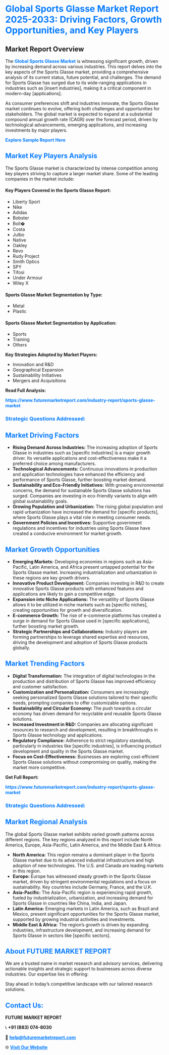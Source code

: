 <h1 style="color: #007BFF;">Global Sports Glasse Market Report 2025-2033: Driving Factors, Growth Opportunities, and Key Players</h1>

<section id="overview">
<h2>Market Report Overview</h2>
<p>The <a href="https://www.futuremarketreport.com/industry-report/sports-glasse-market" style="color: #007BFF; text-decoration: none;"><strong>Global Sports Glasse Market</strong></a> is witnessing significant growth, driven by increasing demand across various industries. This report delves into the key aspects of the Sports Glasse market, providing a comprehensive analysis of its current status, future potential, and challenges. The demand for Sports Glasse has surged due to its wide-ranging applications in industries such as [insert industries], making it a critical component in modern-day [applications].</p>
<p>As consumer preferences shift and industries innovate, the Sports Glasse market continues to evolve, offering both challenges and opportunities for stakeholders. The global market is expected to expand at a substantial compound annual growth rate (CAGR) over the forecast period, driven by technological advancements, emerging applications, and increasing investments by major players.</p>
</section>

<section id="overview">
<p><a href="https://www.futuremarketreport.com/request-sample/reportId=53001" style="color: #007BFF; text-decoration: none;"><strong>Explore Sample Report Here</strong></a></p>
</section>

<section id="key-players">
<h2 style="color: #007BFF;">Market Key Players Analysis</h2>
<p>The Sports Glasse market is characterized by intense competition among key players striving to capture a larger market share. Some of the leading companies in the market include:</p>
<h4>Key Players Covered in the Sports Glasse Report:</h4>
<ul><li>Liberty Sport</li><li>Nike</li><li>Adidas</li><li>Bobster</li><li>Boll�</li><li>Costa</li><li>Julbo</li><li>Native</li><li>Oakley</li><li>Revo</li><li>Rudy Project</li><li>Smith Optics</li><li>SPY</li><li>Tifosi</li><li>Under Armour</li><li>Wiley X</li></ul>
<h4>Sports Glasse Market Segmentation by Type:</h4>
<ul><li>Metal</li><li>Plastic</li></ul>

<h4>Sports Glasse Market Segmentation by Application:</h4>
<ul><li>Sports</li><li>Training</li><li>Others</li></ul>
<p><strong>Key Strategies Adopted by Market Players:</strong></p>
<ul>
<li>Innovation and R&D</li>
<li>Geographical Expansion</li>
<li>Sustainability Initiatives</li>
<li>Mergers and Acquisitions</li>
</ul>
</section>

<section>
<p><strong>Read Full Analysis: </strong></p><a href="https://www.futuremarketreport.com/industry-report/sports-glasse-market" style="color: #007BFF; text-decoration: none;"><strong>https://www.futuremarketreport.com/industry-report/sports-glasse-market</strong></a>
<h3 style="color: #007BFF;">Strategic Questions Addressed:</h3>
</section>

<section id="driving-factors">
<h2 style="color: #007BFF;">Market Driving Factors</h2>
<ul>
<li><strong>Rising Demand Across Industries:</strong> The increasing adoption of Sports Glasse in industries such as [specific industries] is a major growth driver. Its versatile applications and cost-effectiveness make it a preferred choice among manufacturers.</li>
<li><strong>Technological Advancements:</strong> Continuous innovations in production and application technologies have enhanced the efficiency and performance of Sports Glasse, further boosting market demand.</li>
<li><strong>Sustainability and Eco-Friendly Initiatives:</strong> With growing environmental concerns, the demand for sustainable Sports Glasse solutions has surged. Companies are investing in eco-friendly variants to align with global sustainability goals.</li>
<li><strong>Growing Population and Urbanization:</strong> The rising global population and rapid urbanization have increased the demand for [specific products], where Sports Glasse plays a vital role in meeting consumer needs.</li>
<li><strong>Government Policies and Incentives:</strong> Supportive government regulations and incentives for industries using Sports Glasse have created a conducive environment for market growth.</li>
</ul>
</section>

<section id="growth-opportunities">
<h2 style="color: #007BFF;">Market Growth Opportunities</h2>
<ul>
<li><strong>Emerging Markets:</strong> Developing economies in regions such as Asia-Pacific, Latin America, and Africa present untapped potential for the Sports Glasse market. Increasing industrialization and urbanization in these regions are key growth drivers.</li>
<li><strong>Innovative Product Development:</strong> Companies investing in R&D to create innovative Sports Glasse products with enhanced features and applications are likely to gain a competitive edge.</li>
<li><strong>Expansion into Niche Applications:</strong> The versatility of Sports Glasse allows it to be utilized in niche markets such as [specific niches], creating opportunities for growth and diversification.</li>
<li><strong>E-commerce Growth:</strong> The rise of e-commerce platforms has created a surge in demand for Sports Glasse used in [specific applications], further boosting market growth.</li>
<li><strong>Strategic Partnerships and Collaborations:</strong> Industry players are forming partnerships to leverage shared expertise and resources, driving the development and adoption of Sports Glasse products globally.</li>
</ul>
</section>

<section id="trending-factors">
<h2 style="color: #007BFF;">Market Trending Factors</h2>
<ul>
<li><strong>Digital Transformation:</strong> The integration of digital technologies in the production and distribution of Sports Glasse has improved efficiency and customer satisfaction.</li>
<li><strong>Customization and Personalization:</strong> Consumers are increasingly seeking personalized Sports Glasse solutions tailored to their specific needs, prompting companies to offer customizable options.</li>
<li><strong>Sustainability and Circular Economy:</strong> The push towards a circular economy has driven demand for recyclable and reusable Sports Glasse solutions.</li>
<li><strong>Increased Investment in R&D:</strong> Companies are allocating significant resources to research and development, resulting in breakthroughs in Sports Glasse technology and applications.</li>
<li><strong>Regulatory Compliance:</strong> Adherence to strict regulatory standards, particularly in industries like [specific industries], is influencing product development and quality in the Sports Glasse market.</li>
<li><strong>Focus on Cost-Effectiveness:</strong> Businesses are exploring cost-efficient Sports Glasse solutions without compromising on quality, making the market more competitive.</li>
</ul>
</section>

<section>
<p><strong>Get Full Report: </strong></p><a href="https://www.futuremarketreport.com/industry-report/sports-glasse-market" style="color: #007BFF; text-decoration: none;"><strong>https://www.futuremarketreport.com/industry-report/sports-glasse-market</strong></a>
<h3 style="color: #007BFF;">Strategic Questions Addressed:</h3>
</section>


<section id="regional-analysis">
<h2 style="color: #007BFF;">Market Regional Analysis</h2>
<p>The global Sports Glasse market exhibits varied growth patterns across different regions. The key regions analyzed in this report include North America, Europe, Asia-Pacific, Latin America, and the Middle East & Africa:</p>
<ul>
<li><strong>North America:</strong> This region remains a dominant player in the Sports Glasse market due to its advanced industrial infrastructure and high adoption of new technologies. The U.S. and Canada are leading markets in this region.</li>
<li><strong>Europe:</strong> Europe has witnessed steady growth in the Sports Glasse market, driven by stringent environmental regulations and a focus on sustainability. Key countries include Germany, France, and the U.K.</li>
<li><strong>Asia-Pacific:</strong> The Asia-Pacific region is experiencing rapid growth, fueled by industrialization, urbanization, and increasing demand for Sports Glasse in countries like China, India, and Japan.</li>
<li><strong>Latin America:</strong> Emerging markets in Latin America, such as Brazil and Mexico, present significant opportunities for the Sports Glasse market, supported by growing industrial activities and investments.</li>
<li><strong>Middle East & Africa:</strong> The region’s growth is driven by expanding industries, infrastructure development, and increasing demand for Sports Glasse in sectors like [specific sectors].</li>
</ul>
</section>

<footer>
<h2 style="color: #007BFF;">About FUTURE MARKET REPORT</h2>
<p>We are a trusted name in market research and advisory services, delivering actionable insights and strategic support to businesses across diverse industries. Our expertise lies in offering:</p>

<p>Stay ahead in today’s competitive landscape with our tailored research solutions.</p>

<h2 style="color: #007BFF;">Contact Us:</h2>
<p><strong>FUTURE MARKET REPORT</strong></p>
<p>📞 <strong>+91 (883) 074-8030</strong></p>
<p>📧 <strong><a href="mailto:help@futuremarketreport.com" style="color: #007BFF;">help@futuremarketreport.com</a></strong></p>
<p>🌐 <strong><a href="https://www.futuremarketreport.com/" style="color: #007BFF;">Visit Our Website</a></strong></p>
</footer>